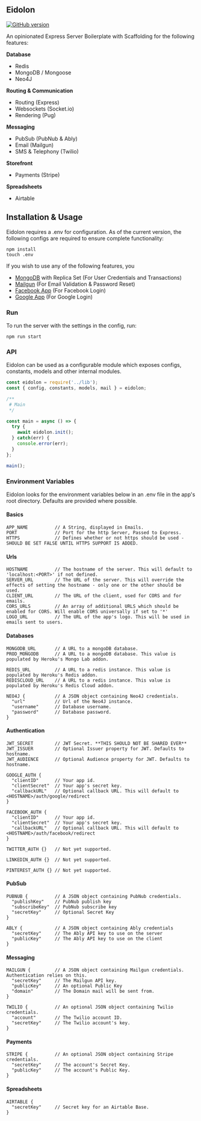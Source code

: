 ## Eidolon

[![GitHub version](https://badge.fury.io/gh/abrisene%2Feidolon-server-ts.svg)](https://badge.fury.io/gh/abrisene%2Feidolon-server-ts)

An opinionated Express Server Boilerplate with Scaffolding for the following features:

**Database**
  - Redis
  - MongoDB / Mongoose
  - Neo4J

**Routing & Communication**
  - Routing (Express)
  - Websockets (Socket.io)
  - Rendering (Pug)

**Messaging**
  - PubSub (PubNub & Ably)
  - Email (Mailgun)
  - SMS & Telephony (Twilio)

**Storefront**
  - Payments (Stripe)

**Spreadsheets**
  - Airtable

## Installation & Usage

Eidolon requires a .env for configuration. As of the current version, the following configs are required to ensure complete functionality:

```
npm install
touch .env
```

If you wish to use any of the following features, you 
- [MongoDB](https://cloud.mongodb.com/) with Replica Set (For User Credentials and Transactions)
- [Mailgun](https://www.mailgun.com) (For Email Validation & Password Reset)
- [Facebook App](https://developers.facebook.com/apps/) (For Facebook Login)
- [Google App](https://console.cloud.google.com/cloud-resource-manager) (For Google Login)

### Run

To run the server with the settings in the config, run:

```
npm run start
```

### API

Eidolon can be used as a configurable module which exposes configs, constants, models and other internal modules.

```javascript
const eidolon = require('../lib');
const { config, constants, models, mail } = eidolon;

/**
 # Main
 */

const main = async () => {
  try {
    await eidolon.init();
  } catch(err) {
    console.error(err);
  }
};

main();
```

### Environment Variables

Eidolon looks for the environment variables below in an .env file in the app's root directory. Defaults are provided where possible.

#### Basics

```
APP_NAME          // A String, displayed in Emails.
PORT              // Port for the http Server, Passed to Express.
HTTPS             // Defines whether or not https should be used - SHOULD BE SET FALSE UNTIL HTTPS SUPPORT IS ADDED.

```

#### Urls

```
HOSTNAME          // The hostname of the server. This will default to 'localhost:<PORT>' if not defined.
SERVER_URL        // The URL of the server. This will override the effects of setting the hostname - only one or the other should be used.
CLIENT_URL        // The URL of the client, used for CORS and for emails.
CORS_URLS         // An array of additional URLS which should be enabled for CORS. Will enable CORS universally if set to '*'
LOGO_URL          // The URL of the app's logo. This will be used in emails sent to users.

```

#### Databases

```
MONGODB_URL       // A URL to a mongoDB database.
PROD_MONGODB      // A URL to a mongoDB database. This value is populated by Heroku's Mongo Lab addon.

REDIS_URL         // A URL to a redis instance. This value is populated by Heroku's Redis addon.
REDISCLOUD_URL    // A URL to a redis instance. This value is populated by Heroku's Redis Cloud addon.

NEO4J {           // A JSON object containing Neo4J credentials.
  "url"           // Url of the Neo4J instance.
  "username"      // Database username.
  "password"      // Database password.
}

```
#### Authentication

```
JWT_SECRET        // JWT Secret. **THIS SHOULD NOT BE SHARED EVER**
JWT_ISSUER        // Optional Issuer property for JWT. Defaults to hostname.
JWT_AUDIENCE      // Optional Audience property for JWT. Defaults to hostname.

GOOGLE_AUTH {
  "clientID"      // Your app id.
  "clientSecret"  // Your app's secret key.
  "callbackURL"   // Optional callback URL. This will default to <HOSTNAME>/auth/google/redirect
}

FACEBOOK_AUTH {
  "clientID"      // Your app id.
  "clientSecret"  // Your app's secret key.
  "callbackURL"   // Optional callback URL. This will default to <HOSTNAME>/auth/facebook/redirect
}

TWITTER_AUTH {}   // Not yet supported.

LINKEDIN_AUTH {}  // Not yet supported.

PINTEREST_AUTH {} // Not yet supported.

```

#### PubSub

```
PUBNUB {          // A JSON object containing PubNub credentials.
  "publishKey"    // PubNub publish key
  "subscribeKey"  // PubNub subscribe key
  "secretKey"     // Optional Secret Key
}

ABLY {            // A JSON object containing Ably credentials
  "secretKey"     // The Ably API key to use on the server
  "publicKey"     // The Ably API key to use on the client
}

```

#### Messaging

```
MAILGUN {         // A JSON object containing Mailgun credentials. Authentication relies on this.
  "secretKey"     // The Mailgun API key.
  "publicKey"     // An optional Public Key
  "domain"        // The Domain mail will be sent from.
}

TWILIO {          // An optional JSON object containing Twilio credentials.
  "account"       // The Twilio account ID.
  "secretKey"     // The Twilio account's key.
}

```

#### Payments

```
STRIPE {          // An optional JSON object containing Stripe credentials.
  "secretKey"     // The account's Secret Key.
  "publicKey"     // The account's Public Key.
}

```

#### Spreadsheets

```
AIRTABLE {
  "secretKey"     // Secret key for an Airtable Base.
}

```
